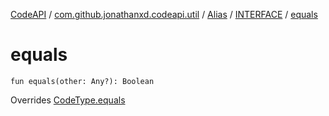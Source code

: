 [CodeAPI](../../../index.md) / [com.github.jonathanxd.codeapi.util](../../index.md) / [Alias](../index.md) / [INTERFACE](index.md) / [equals](.)

# equals

`fun equals(other: Any?): Boolean`

Overrides [CodeType.equals](../../../com.github.jonathanxd.codeapi.type/-code-type/equals.md)

